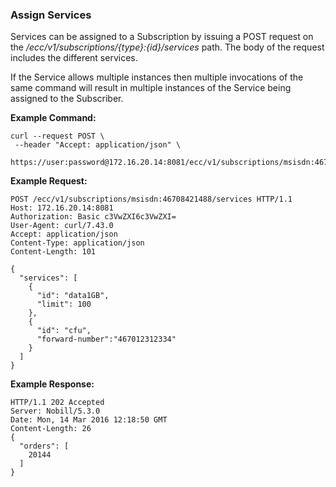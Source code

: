 ### Assign Services

Services can be assigned to a Subscription by issuing a POST request on the _/ecc/v1/subscriptions/{type}:{id}/services_ path. 
The body of the request includes the different services. 

If the Service allows multiple instances then multiple invocations of the same command will result in multiple instances of the Service being assigned to the Subscriber.

__Example Command:__
```
curl --request POST \
 --header "Accept: application/json" \
 https://user:password@172.16.20.14:8081/ecc/v1/subscriptions/msisdn:46708421488/services/
```

__Example Request:__
```
POST /ecc/v1/subscriptions/msisdn:46708421488/services HTTP/1.1
Host: 172.16.20.14:8081
Authorization: Basic c3VwZXI6c3VwZXI=
User-Agent: curl/7.43.0
Accept: application/json
Content-Type: application/json
Content-Length: 101

{
  "services": [
    {
      "id": "data1GB",
      "limit": 100
    },
    {
      "id": "cfu",
      "forward-number":"467012312334" 
    }
  ]
}
```

__Example Response:__
```
HTTP/1.1 202 Accepted
Server: Nobill/5.3.0
Date: Mon, 14 Mar 2016 12:18:50 GMT
Content-Length: 26
{
  "orders": [
    20144
  ]
}

```

